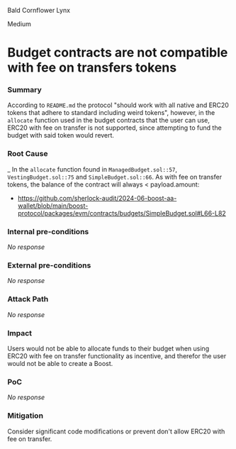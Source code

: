 Bald Cornflower Lynx

Medium

# Budget contracts are not compatible with fee on transfers tokens

### Summary

According to `README.md` the protocol "should work with all native and ERC20 tokens that adhere to standard including weird tokens", however, in the `allocate` function used in the budget contracts that the user can use, ERC20 with fee on transfer is not supported, since attempting to fund the budget with said token would revert.

### Root Cause

_ In the `allocate` function found in `ManagedBudget.sol::57`, `VestingBudget.sol::75` and `SimpleBudget.sol::66`. As with fee on transfer tokens, the balance of the contract will always < payload.amount:

- https://github.com/sherlock-audit/2024-06-boost-aa-wallet/blob/main/boost-protocol/packages/evm/contracts/budgets/SimpleBudget.sol#L66-L82

### Internal pre-conditions

_No response_

### External pre-conditions

_No response_

### Attack Path

_No response_

### Impact

Users would not be able to allocate funds to their budget when using ERC20 with fee on transfer functionality as incentive, and therefor the user would not be able to create a Boost.

### PoC

_No response_

### Mitigation

Consider significant code modifications or prevent don't allow ERC20 with fee on transfer.